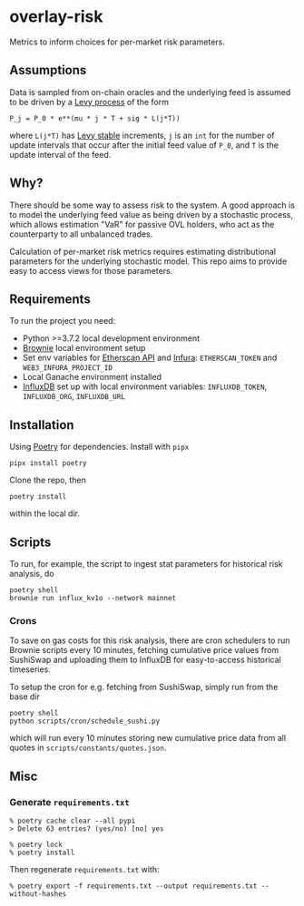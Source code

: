 # overlay-risk

Metrics to inform choices for per-market risk parameters.


## Assumptions

Data is sampled from on-chain oracles and the underlying feed is assumed to be driven by a [Levy process](https://en.wikipedia.org/wiki/L%C3%A9vy_process) of the form

```
P_j = P_0 * e**(mu * j * T + sig * L(j*T))
```

where `L(j*T)` has [Levy stable](https://en.wikipedia.org/wiki/Stable_distribution) increments, `j` is an `int` for the number of update intervals that occur after the initial feed value of `P_0`, and `T` is the update interval of the feed.


## Why?

There should be some way to assess risk to the system. A good approach is to model the underlying feed value as being driven by a stochastic process, which allows estimation "VaR" for passive OVL holders, who act as the counterparty to all unbalanced trades.

Calculation of per-market risk metrics requires estimating distributional parameters for the underlying stochastic model. This repo aims to provide easy to access views for those parameters.


## Requirements

To run the project you need:

- Python >=3.7.2 local development environment
- [Brownie](https://github.com/eth-brownie/brownie) local environment setup
- Set env variables for [Etherscan API](https://etherscan.io/apis) and [Infura](https://eth-brownie.readthedocs.io/en/stable/network-management.html?highlight=infura%20environment#using-infura): `ETHERSCAN_TOKEN` and `WEB3_INFURA_PROJECT_ID`
- Local Ganache environment installed
- [InfluxDB](https://www.influxdata.com/) set up with local environment variables: `INFLUXDB_TOKEN`, `INFLUXDB_ORG`, `INFLUXDB_URL`


## Installation

Using [Poetry](https://github.com/python-poetry/poetry) for dependencies. Install with `pipx`

```
pipx install poetry
```

Clone the repo, then

```
poetry install
```

within the local dir.


## Scripts

To run, for example, the script to ingest stat parameters for historical risk analysis, do

```
poetry shell
brownie run influx_kv1o --network mainnet
```

### Crons

To save on gas costs for this risk analysis, there are cron schedulers to run Brownie scripts every 10 minutes, fetching cumulative price values from SushiSwap and uploading them to InfluxDB for easy-to-access historical timeseries.

To setup the cron for e.g. fetching from SushiSwap, simply run from the base dir

```
poetry shell
python scripts/cron/schedule_sushi.py
```

which will run every 10 minutes storing new cumulative price data from all quotes in `scripts/constants/quotes.json`.

## Misc
### Generate `requirements.txt`

```
% poetry cache clear --all pypi
> Delete 63 entries? (yes/no) [no] yes

% poetry lock
% poetry install
```

Then regenerate `requirements.txt` with:
```
% poetry export -f requirements.txt --output requirements.txt --without-hashes
```
